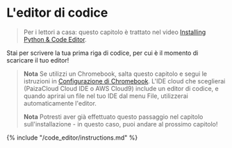# L'editor di codice

> Per i lettori a casa: questo capitolo è trattato nel video [Installing Python & Code Editor](https://www.youtube.com/watch?v=pVTaqzKZCdA&t=4m43s).

Stai per scrivere la tua prima riga di codice, per cui è il momento di scaricare il tuo editor!

> **Nota** Se utilizzi un Chromebook, salta questo capitolo e segui le istruzioni in [Configurazione di Chromebook](../chromebook_setup/README.md). L'IDE cloud che sceglierai (PaizaCloud Cloud IDE o AWS Cloud9) include un editor di codice, e quando aprirai un file nel tuo IDE dal menu File, utilizzerai automaticamente l'editor.
> 
> **Nota** Potresti aver già effettuato questo passaggio nel capitolo sull'installazione - in questo caso, puoi andare al prossimo capitolo!

{% include "/code_editor/instructions.md" %}
